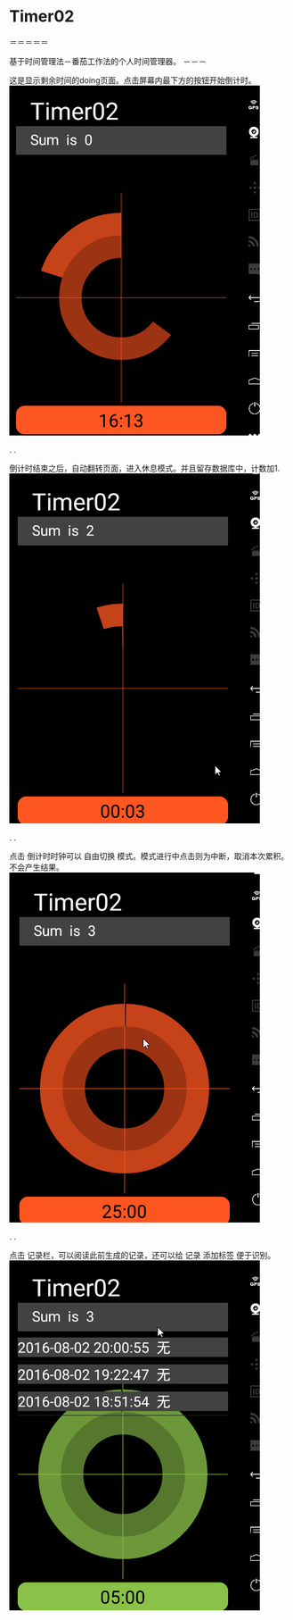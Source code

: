 # Timer02
＝＝＝＝＝

基于时间管理法－番茄工作法的个人时间管理器。
－－－
  
 这是显示剩余时间的doing页面。点击屏幕内最下方的按钮开始倒计时。
![](https://github.com/demony013/Timer02/blob/master/gif/demo1.gif)

.
.

 倒计时结束之后，自动翻转页面，进入休息模式。并且留存数据库中，计数加1.
![](https://github.com/demony013/Timer02/blob/master/gif/demo2.gif)

.
.

点击 倒计时时钟可以 自由切换 模式。模式进行中点击则为中断，取消本次累积。不会产生结果。
![](https://github.com/demony013/Timer02/blob/master/gif/demo3.gif)

.
.

 点击 记录栏，可以阅读此前生成的记录，还可以给 记录 添加标签 便于识别。
![](https://github.com/demony013/Timer02/blob/master/gif/demo4.gif)
